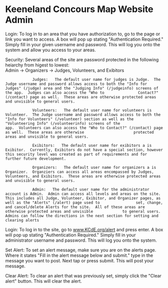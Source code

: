 # Keeneland Concours Map Website Admin

Login:			To log in to an area that you have authorization to, go to the page or link you want to access.  A box will pop up stating 					"Authentication Required."  Simply fill in your given username and password.  This will log you onto the system and allow you 					access to your areas.

Security:		Several areas of the site are password protected in the following heiarchy from higest to lowest:  
					Admin ->  Organizers -> Judges, Volunteers, and Exibitors

				Judges:   The default user name for judges is Judge.  The Judge username and password allows access to both the "Info for 				Judges" (/judge) area and the "Judging Info" (/judgeinfo) screens of the app.  Judges can also access the "Who to 				Contact?" (/contact) page as well.  These areas are otherwise protected areas and unvisible to general users.

				Volunteers:   The default user name for volunteers is Volunteer.  The Judge username and password allows access to both the 					"Info for Volunteers" (/volunteer) section as well as the "Volunteering Info" (/volunteerinfo) screens of the 					app.  Volunteers can also access the "Who to Contact?" (/contact) page as well.  These areas are otherwise 						protected areas and unvisible to general users.

				Exibitors:   The default user name for exibitors a is Exibitor.  Currently, Exibitors do not have a special section, however 					this security level was created as part of requirements and for further future development.

				Organizers:   The default user name for organizers a is Organizer.  Organziers can access all areas encompassed by Judges, 						Volunteers, and Exibitors.  These areas are otherwise protected areas and unvisible to general users.

				Admin:   The default user name for the administrator account is Admin.  Admin can access all levels and areas on the site.  				This includes all Judge, Volunteer, Exibitor, and Organizer pages, as well as the "Alerts" (/alert) page used to 				set, change, and cancel/delete Alerts for the site.  All of these areas are otherwise protected areas and unvisible 			to general users.  Admins can follow the directions in the next section for setting and clearing alerts

Login:			To log in to the site, go to www.KCdE.org/alert and press enter.  A box will pop up stating "Authentication Required."  					Simply fill in your administrator username and password.  This will log you onto the system.

Set Alert:		To set an alert message, make sure you are on the alerts page.  Where it states "Fill in the alert message below and 						submit." type in the message you want to post.  Next tap or press submit.  This will post your message.  

Clear Alert:	To clear an alert that was previously set, simply click the "Clear alert" button.  This will clear the alert.